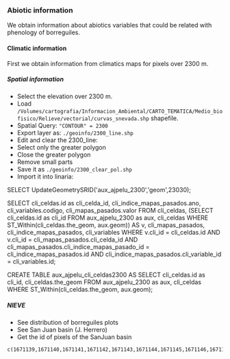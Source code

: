 ### Abiotic information

We obtain information about abiotics variables that could be related with phenology of borreguiles. 

#### Climatic information 

First we obtain information from climatics maps for pixels over 2300 m. 

##### Spatial information
* Select the elevation over 2300 m. 
* Load `/Volumes/cartografia/Informacion_Ambiental/CARTO_TEMATICA/Medio_biofisico/Relieve/vectorial/curvas_snevada.shp` shapefile.
* Spatial Query: `"CONTOUR" = 2300` 
* Export layer as: `./geoinfo/2300_line.shp` 
* Edit and clear the 2300_line:
 * Select only the greater polygon
 * Close the greater polygon
 * Remove small parts 
 * Save it as `./geoinfo/2300_clear_pol.shp`
* Import it into linaria: 


SELECT UpdateGeometrySRID('aux_ajpelu_2300','geom',23030);




SELECT 
 cli_celdas.id as cli_celda_id,
 cli_indice_mapas_pasados.ano, 
 cli_variables.codigo, 
 cli_mapas_pasados.valor
FROM
  cli_celdas, 
  (SELECT 
    cli_celdas.id as cli_id
  FROM 
    aux_ajpelu_2300 as aux, 
    cli_celdas
  WHERE 
    ST_Within(cli_celdas.the_geom, aux.geom)) AS v,
  cli_mapas_pasados,
  cli_indice_mapas_pasados,
  cli_variables
WHERE 
  v.cli_id = cli_celdas.id AND
  v.cli_id = cli_mapas_pasados.cli_celda_id AND
  cli_mapas_pasados.cli_indice_mapas_pasado_id = cli_indice_mapas_pasados.id AND
  cli_indice_mapas_pasados.cli_variable_id = cli_variables.id;
  
  
  
  
  
  
 
 
CREATE TABLE aux_ajpelu_cli_celdas2300 AS
SELECT 
    cli_celdas.id as cli_id,
    cli_celdas.the_geom
  FROM 
    aux_ajpelu_2300 as aux, 
    cli_celdas
  WHERE 
    ST_Within(cli_celdas.the_geom, aux.geom);


##### NIEVE 
* See distribution of borreguiles plots
* See San Juan basin (J. Herrero)
* Get the id of pixels of the SanJuan basin
```
c(1671139,1671140,1671141,1671142,1671143,1671144,1671145,1671146,1671147,1671148,1673541,1673542,1673543,1673544,1673545,1673546,1673547,1673548,1673549,1673550,1675943,1675944,1675945,1675946,1675947,1675948,1675949,1675950,1675951,1675952,1678345,1678346,1678347,1678348,1678349,1678350,1678351,1678352,1678353,1678354,1680747,1680748,1680749,1680750,1680751,1680752,1680753,1680754,1680755,1680756,1683149,1683150,1683151,1683152,1683153,1683154,1683155,1683156,1683157,1683158,1685551,1685552,1685553,1685554,1685555,1685556,1685557,1685558,1685559,1685560,1687953,1687954,1687955,1687956,1687957,1687958,1687959,1687960,1687961,1687962,1690355,1690356,1690357,1690358,1690359,1690360,1690361,1690362,1690363,1690364,1692757,1692758,1692759,1692760,1692761,1692762,1692763,1692764,1692765,1692766,1695159,1695160,1695161,1695162,1695163,1695164,1695165,1695166,1695167,1695168,1697561,1697562,1697563,1697564,1697565,1697566,1697567,1697568,1697569,1697570)
```









  
 
